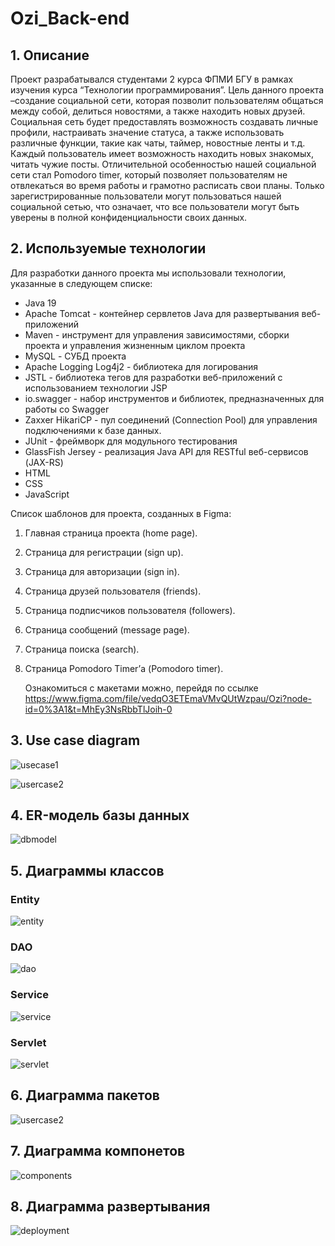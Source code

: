 # Ozi_Back-end

## 1. Описание
Проект разрабатывался студентами 2 курса ФПМИ БГУ в рамках изучения курса “Технологии программирования”. Цель данного проекта –создание социальной сети, которая позволит пользователям общаться между собой, делиться новостями, а также находить новых друзей. Социальная сеть будет предоставлять возможность создавать личные профили, настраивать значение статуса, а также использовать различные функции, такие как чаты, таймер, новостные ленты и т.д. Каждый пользователь имеет возможность находить новых знакомых, читать чужие посты. Отличительной особенностью нашей социальной сети стал Pomodoro timer, который позволяет пользователям не отвлекаться во время работы и грамотно расписать свои планы. Только зарегистрированные пользователи могут пользоваться нашей социальной сетью, что означает, что все пользователи могут быть уверены в полной конфиденциальности своих данных.

## 2. Используемые технологии

Для разработки данного проекта мы использовали технологии, указанные в следующем списке:
-	Java 19
-	Apache Tomcat - контейнер сервлетов Java для развертывания веб-приложений
-	Maven - инструмент для управления зависимостями, сборки проекта и управления жизненным циклом проекта
-	MySQL - СУБД проекта
-	Apache Logging Log4j2 - библиотека для логирования
-	JSTL - библиотека тегов для разработки веб-приложений с использованием технологии JSP
-	io.swagger - набор инструментов и библиотек, предназначенных для работы со Swagger
-	Zaxxer HikariCP - пул соединений (Connection Pool) для управления подключениями к базе данных.
-	JUnit - фреймворк для модульного тестирования
-	GlassFish Jersey - реализация Java API для RESTful веб-сервисов (JAX-RS)
-	HTML
-	CSS
-	JavaScript

Список шаблонов для проекта, созданных в Figma:
1.	Главная страница проекта (home page).
2.	Страница для регистрации (sign up).
3.	Страница для авторизации (sign in).
4.	Страница друзей пользователя (friends).
5.	Страница подписчиков пользователя (followers).
6.	Страница сообщений (message page).
7.	Страница поиска (search).
8.	Страница Pomodoro Timer’а (Pomodoro timer).
      
      Ознакомиться с макетами можно, перейдя по ссылке https://www.figma.com/file/vedqO3ETEmaVMvQUtWzpau/Ozi?node-id=0%3A1&t=MhEy3NsRbbTlJoih-0

## 3. Use case diagram

![usecase1](https://github.com/KrollikRoddzer/Ozi_Back-end/blob/main/docImages/usecase1.jpg)

![usercase2](https://github.com/KrollikRoddzer/Ozi_Back-end/blob/main/docImages/usecase2.jpg)

## 4. ER-модель базы данных

![dbmodel](https://github.com/KrollikRoddzer/Ozi_Back-end/blob/main/docImages/db.jpg)

## 5. Диаграммы классов

### Entity

![entity](https://github.com/KrollikRoddzer/Ozi_Back-end/blob/main/docImages/entity.png)

### DAO

![dao](https://github.com/KrollikRoddzer/Ozi_Back-end/blob/main/docImages/dao.png)

### Service

![service](https://github.com/KrollikRoddzer/Ozi_Back-end/blob/main/docImages/service.jpg)

### Servlet

![servlet](https://github.com/KrollikRoddzer/Ozi_Back-end/blob/main/docImages/servlet.jpg)

## 6. Диаграмма пакетов

![usercase2](https://github.com/KrollikRoddzer/Ozi_Back-end/blob/main/docImages/packages.png)

## 7. Диаграмма компонетов

![components](https://github.com/KrollikRoddzer/Ozi_Back-end/blob/main/docImages/components.png)

## 8. Диаграмма развертывания

![deployment](https://github.com/KrollikRoddzer/Ozi_Back-end/blob/main/docImages/deployment.jpg)


